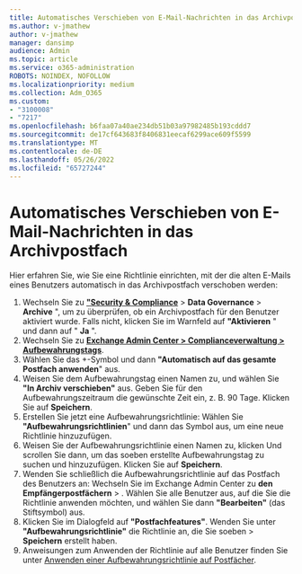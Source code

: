 ```yaml
---
title: Automatisches Verschieben von E-Mail-Nachrichten in das Archivpostfach
ms.author: v-jmathew
author: v-jmathew
manager: dansimp
audience: Admin
ms.topic: article
ms.service: o365-administration
ROBOTS: NOINDEX, NOFOLLOW
ms.localizationpriority: medium
ms.collection: Adm_O365
ms.custom:
- "3100008"
- "7217"
ms.openlocfilehash: b6faa07a40ae234db51b03a97982485b193cddd7
ms.sourcegitcommit: de17cf643683f8406831eecaf6299ace609f5599
ms.translationtype: MT
ms.contentlocale: de-DE
ms.lasthandoff: 05/26/2022
ms.locfileid: "65727244"
---
```

# <a name="automatically-move-email-messages-to-the-archive-mailbox"></a>Automatisches Verschieben von E-Mail-Nachrichten in das Archivpostfach

Hier erfahren Sie, wie Sie eine Richtlinie einrichten, mit der die alten E-Mails eines Benutzers automatisch in das Archivpostfach verschoben werden:

1. Wechseln Sie zu [**"Security & Compliance**](https://go.microsoft.com/fwlink/p/?linkid=2077143) > **Data Governance** > **Archive** ", um zu überprüfen, ob ein Archivpostfach für den Benutzer aktiviert wurde. Falls nicht, klicken Sie im Warnfeld auf **"Aktivieren** " und dann auf " **Ja** ".
2. Wechseln Sie zu [**Exchange Admin Center > Complianceverwaltung > Aufbewahrungstags**](https://go.microsoft.com/fwlink/?linkid=2059104).
3. Wählen Sie das +-Symbol und dann **"Automatisch auf das gesamte Postfach anwenden**" aus.
4. Weisen Sie dem Aufbewahrungstag einen Namen zu, und wählen Sie **"In Archiv verschieben"** aus. Geben Sie für den Aufbewahrungszeitraum die gewünschte Zeit ein, z. B. 90 Tage. Klicken Sie auf **Speichern**.
5. Erstellen Sie jetzt eine Aufbewahrungsrichtlinie: Wählen Sie **"Aufbewahrungsrichtlinien**" und dann das Symbol aus, um eine neue Richtlinie hinzuzufügen.
6. Weisen Sie der Aufbewahrungsrichtlinie einen Namen zu, klicken Und scrollen Sie dann, um das soeben erstellte Aufbewahrungstag zu suchen und hinzuzufügen. Klicken Sie auf **Speichern**.
7. Wenden Sie schließlich die Aufbewahrungsrichtlinie auf das Postfach des Benutzers an: Wechseln Sie im Exchange Admin Center zu **den Empfängerpostfächern** > . Wählen Sie alle Benutzer aus, auf die Sie die Richtlinie anwenden möchten, und wählen Sie dann **"Bearbeiten"** (das Stiftsymbol) aus.
8. Klicken Sie im Dialogfeld auf **"Postfachfeatures"**. Wenden Sie unter **"Aufbewahrungsrichtlinie"** die Richtlinie an, die Sie soeben > **Speichern** erstellt haben.
9. Anweisungen zum Anwenden der Richtlinie auf alle Benutzer finden Sie unter [Anwenden einer Aufbewahrungsrichtlinie auf Postfächer](https://docs.microsoft.com/exchange/security-and-compliance/messaging-records-management/apply-retention-policy).
